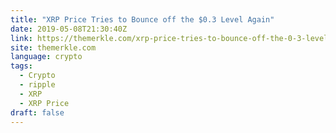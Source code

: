 ```yaml
---
title: "XRP Price Tries to Bounce off the $0.3 Level Again"
date: 2019-05-08T21:30:40Z
link: https://themerkle.com/xrp-price-tries-to-bounce-off-the-0-3-level-again/?utm_medium=RSS&utm_source=news.12bit.vn
site: themerkle.com
language: crypto
tags:
  - Crypto
  - ripple
  - XRP
  - XRP Price
draft: false
---
```

